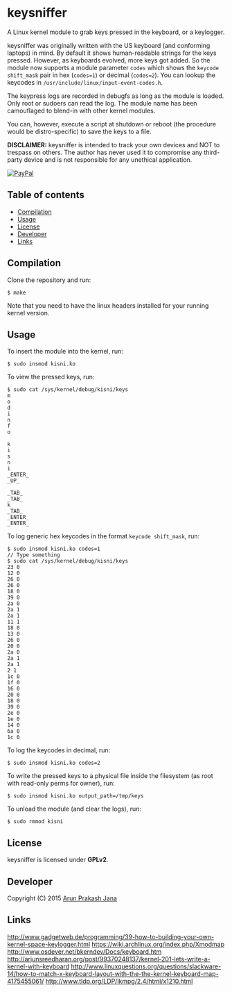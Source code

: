 # keysniffer
A Linux kernel module to grab keys pressed in the keyboard, or a keylogger.

keysniffer was originally written with the US keyboard (and conforming laptops) in mind. By default it shows human-readable strings for the keys pressed. However, as keyboards evolved, more keys got added. So the module now supports a module parameter `codes` which shows the `keycode shift_mask` pair in hex (`codes=1`) or decimal (`codes=2`). You can lookup the keycodes in `/usr/include/linux/input-event-codes.h`.

The keypress logs are recorded in debugfs as long as the module is loaded. Only root or sudoers can read the log. The module name has been camouflaged to blend-in with other kernel modules.

You can, however, execute a script at shutdown or reboot (the procedure would be distro-specific) to save the keys to a file.

**DISCLAIMER:** keysniffer is intended to track your own devices and NOT to trespass on others. The author has never used it to compromise any third-party device and is not responsible for any unethical application.

[![PayPal](https://tuxtricks.files.wordpress.com/2016/12/donate.png)](https://www.paypal.com/cgi-bin/webscr?cmd=_s-xclick&hosted_button_id=RMLTQ76JSXJ4Q "Donate via PayPal!")

## Table of contents

- [Compilation](#compilation)
- [Usage](#usage)
- [License](#license)
- [Developer](#developer)
- [Links](#links)

## Compilation
Clone the repository and run:

    $ make
Note that you need to have the linux headers installed for your running kernel version.

## Usage
To insert the module into the kernel, run:

    $ sudo insmod kisni.ko
To view the pressed keys, run:

    $ sudo cat /sys/kernel/debug/kisni/keys
    m
    o
    d
    i
    n
    f
    o

    k
    i
    s
    n
    i
    _ENTER_
    _UP_

    _TAB_
    _TAB_
    k
    _TAB_
    _ENTER_
    _ENTER_

To log generic hex keycodes in the format `keycode shift_mask`, run:

    $ sudo insmod kisni.ko codes=1
    // Type something
    $ sudo cat /sys/kernel/debug/kisni/keys
    23 0
    12 0
    26 0
    26 0
    18 0
    39 0
    2a 0
    2a 1
    2a 1
    11 1
    18 0
    13 0
    26 0
    20 0
    2a 0
    2a 1
    2a 1
    2 1
    1c 0
    1f 0
    16 0
    20 0
    18 0
    39 0
    2e 0
    1e 0
    14 0
    6a 0
    1c 0

To log the keycodes in decimal, run:

    $ sudo insmod kisni.ko codes=2

To write the pressed keys to a physical file inside the filesystem (as root with read-only perms for owner), run:

    $ sudo insmod kisni.ko output_path=/tmp/keys
    
To unload the module (and clear the logs), run:

    $ sudo rmmod kisni

## License
keysniffer is licensed under **GPLv2**.

## Developer
Copyright (C) 2015 [Arun Prakash Jana](mailto:engineerarun@gmail.com)

## Links
http://www.gadgetweb.de/programming/39-how-to-building-your-own-kernel-space-keylogger.html
https://wiki.archlinux.org/index.php/Xmodmap
http://www.osdever.net/bkerndev/Docs/keyboard.htm
http://arjunsreedharan.org/post/99370248137/kernel-201-lets-write-a-kernel-with-keyboard
http://www.linuxquestions.org/questions/slackware-14/how-to-match-x-keyboard-layout-with-the-the-kernel-keyboard-map-4175455061/
http://www.tldp.org/LDP/lkmpg/2.4/html/x1210.html

